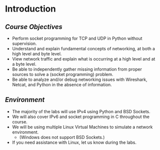 # Introduction

## _**Course Objectives**_

* Perform socket programming for TCP and UDP in Python without supervision.
* Understand and explain fundamental concepts of networking, at both a high level and byte level.
* View network traffic and explain what is occurring at a high level and at a byte level.
* Be able to independently gather missing information from proper sources to solve a \(socket programming\) problem.
* Be able to analyze and/or debug networking issues with Wireshark, Netcat, and Python in the absence of information.

## _**Environment**_

* The majority of the labs will use IPv4 using Python and BSD Sockets.
* We will also cover IPv6 and socket programming in C throughout the course.
* We will be using multiple Linux Virtual Machines to simulate a network environment.
  * \(Windows does not support BSD Sockets.\)
* If you need assistance with Linux, let us know during the labs.



